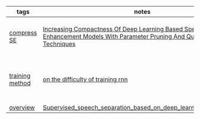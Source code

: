 | tags | notes | author | paper |
| ------ | ------ | ------ | ------ |
|[compress SE](https://github.com/ffxz/PaperNotes/blob/master/tags/compress_SE.md)|[Increasing Compactness Of Deep Learning Based Speech Enhancement Models With Parameter Pruning And Quantization Techniques](https://github.com/ffxz/PaperNotes/blob/master/paper_list/Increasing_Compactness_Of_Deep_Learning_Based_Speech_Enhancement_Models_With_Parameter_Pruning_And_Quantization_Techniques.md)|Jyun-Yi Wu, Cheng Yu, Szu-Wei Fu|[pdf](https://arxiv.org/pdf/1906.01078.pdf)|
| [training method](https://github.com/ffxz/PaperNotes/blob/master/tags/train_method.md) |[on the difficulty of training rnn](https://github.com/ffxz/PaperNotes/blob/master/paper_list/on_the_difficulty_of_training_rnn.md) | Razvan Pascanu, Tomas Mikolov, Yoshua Bengio | [pdf](https://arxiv.org/pdf/1211.5063.pdf) |
|[overview](https://github.com/ffxz/PaperNotes/blob/master/tags/overview.md)|[Supervised_speech_separation_based_on_deep_learning_An_overview](https://github.com/ffxz/PaperNotes/blob/master/paper_list/Supervised_speech_separation_based_on_deep_learning_An_overview.md)|D. Wang |[pdf](https://arxiv.org/pdf/1708.07524.pdf) |